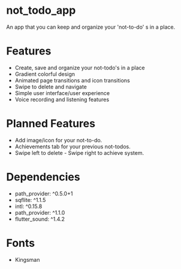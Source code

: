 # not_todo_app

An app that you can keep and organize your 'not-to-do' s in a place.

# Features
  - Create, save and organize your not-todo's in a place
  - Gradient colorful design
  - Animated page transitions and icon transitions
  - Swipe to delete and navigate
  - Simple user interface/user experience
  - Voice recording and listening features


# Planned Features
 - Add image/icon for your not-to-do.
 - Achievements tab for your previous not-todos.
 - Swipe left to delete - Swipe right to achieve system.

# Dependencies

  - path_provider: ^0.5.0+1
  - sqflite: ^1.1.5
  - intl: ^0.15.8
  - path_provider: ^1.1.0
  - flutter_sound: ^1.4.2

# Fonts

 - Kingsman
